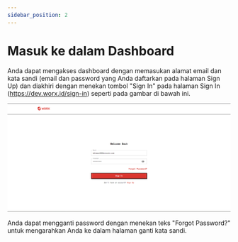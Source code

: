 ```yaml
---
sidebar_position: 2
---
```


# Masuk ke dalam Dashboard

Anda dapat mengakses dashboard dengan memasukan alamat email dan kata sandi (email dan password yang Anda daftarkan pada halaman Sign Up) dan diakhiri dengan menekan tombol "Sign In" pada halaman Sign In (https://dev.worx.id/sign-in) seperti pada gambar di bawah ini.

![](/img/screenshots/website-application-usage/sign-in/sign-in-1.png)

Anda dapat mengganti password dengan menekan teks "Forgot Password?" untuk mengarahkan Anda ke dalam halaman ganti kata sandi.